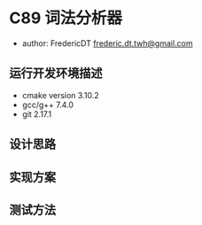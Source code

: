# C89 词法分析器

- author: FredericDT <frederic.dt.twh@gmail.com>

## 运行开发环境描述

- cmake version 3.10.2
- gcc/g++ 7.4.0
- git 2.17.1

## 设计思路

## 实现方案

## 测试方法
